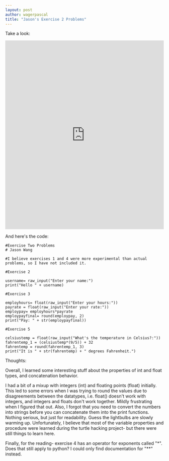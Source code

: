 ```yaml
---
layout: post
author: wagerpascal
title: "Jason's Exercise 2 Problems"
---
```


Take a look:
<iframe src="https://trinket.io/embed/python/2c801f4cf8" width="100%" height="600" frameborder="0" marginwidth="0" marginheight="0" allowfullscreen></iframe>

And here's the code:
```
#Exercise Two Problems
# Jason Wang

#I believe exercises 1 and 4 were more experimental than actual problems, so I have not included it.

#Exercise 2

username= raw_input("Enter your name:")
print("Hello " + username)

#Exercise 3

employhours= float(raw_input("Enter your hours:"))
payrate = float(raw_input("Enter your rate:"))
employpay= employhours*payrate
employpayfinal= round(employpay, 2)
print("Pay: " + str(employpayfinal))

#Exercise 5

celsiustemp = float(raw_input("What's the temperature in Celsius?:"))
fahrentemp_1 = (celsiustemp*(9/5)) + 32
fahrentemp = round(fahrentemp_1, 3)
print("It is " + str(fahrentemp) + " degrees Fahrenheit.")

```

Thoughts:

Overall, I learned some interesting stuff about the properties of int and float types, and concatenation behavior. 

I had a bit of a mixup with integers (int) and floating points (float) initially. This led to some errors when I was trying to round the values due to disagreements between the datatypes, i.e. float() doesn't work with integers, and integers and floats don't work together. Mildly frustrating when I figured that out.
Also, I forgot that you need to convert the numbers into strings before you can concatenate them into the print functions. Nothing serious, but just for readability.
Guess the lightbulbs are slowly warming up. Unfortunately, I believe that most of the variable properties and procedure were learned during the turtle hacking project- but there were still things to learn here.

Finally, for the reading- exercise 4 has an operator for exponents called "\*". Does that still apply to python? I could only find documentation for "**" instead.
